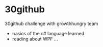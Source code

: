 # 30github

30github challenge with growthhungry team

- basics of the c# language learned
- reading about WPF ...
